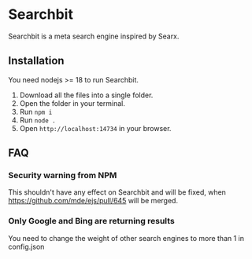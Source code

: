 # Searchbit
Searchbit is a meta search engine inspired by Searx.

## Installation
You need nodejs >= 18 to run Searchbit.

1) Download all the files into a single folder.
2) Open the folder in your terminal.
3) Run `npm i`
4) Run `node .`
5) Open `http://localhost:14734` in your browser.

## FAQ

### Security warning from NPM
This shouldn't have any effect on Searchbit and will be fixed, when https://github.com/mde/ejs/pull/645 will be merged.

### Only Google and Bing are returning results
You need to change the weight of other search engines to more than 1 in config.json
